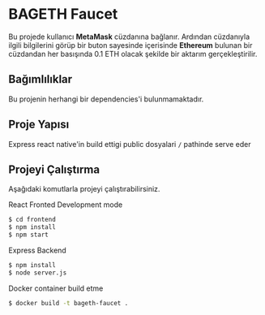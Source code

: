 ﻿# BAGETH Faucet

Bu projede kullanıcı **MetaMask** cüzdanına bağlanır. Ardından cüzdanıyla ilgili bilgilerini görüp bir buton sayesinde içerisinde **Ethereum** bulunan bir cüzdandan her basışında 0.1 ETH olacak şekilde bir aktarım gerçekleştirilir.

## Bağımlılıklar

Bu projenin herhangi bir dependencies'i bulunmamaktadır.

## Proje Yapısı

Express react native'in build ettigi public dosyalari `/` pathinde serve eder

## Projeyi Çalıştırma

Aşağıdaki komutlarla projeyi çalıştırabilirsiniz.  

React Fronted Development mode

```sh
$ cd frontend
$ npm install
$ npm start
```

Express Backend

``` sh
$ npm install
$ node server.js
```

Docker container build etme
```sh
$ docker build -t bageth-faucet .
```